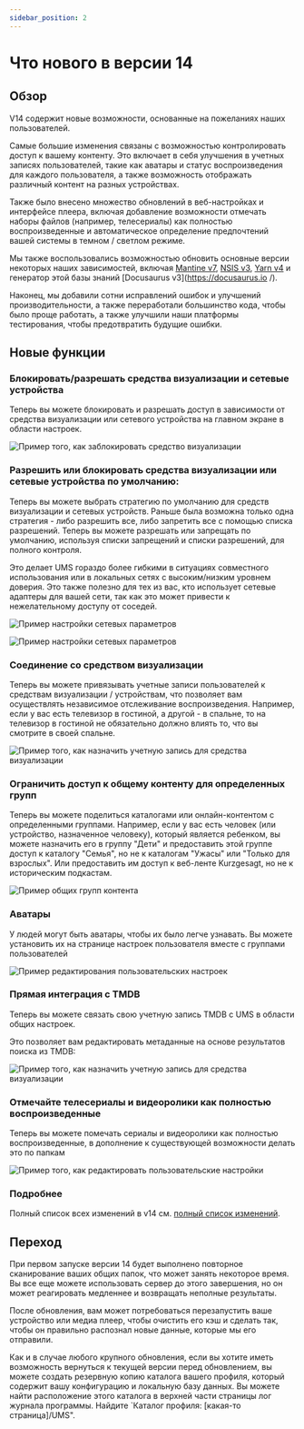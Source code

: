 ```yaml
---
sidebar_position: 2
---
```


# Что нового в версии 14

## Обзор

V14 содержит новые возможности, основанные на пожеланиях наших пользователей.

Самые большие изменения связаны с возможностью контролировать доступ к вашему контенту. Это включает в себя улучшения в учетных записях пользователей, такие как аватары и статус воспроизведения для каждого пользователя, а также возможность отображать различный контент на разных устройствах.

Также было внесено множество обновлений в веб-настройках и интерфейсе плеера, включая добавление возможности отмечать наборы файлов (например, телесериалы) как полностью воспроизведенные и автоматическое определение предпочтений вашей системы в темном / светлом режиме.

Мы также воспользовались возможностью обновить основные версии некоторых наших зависимостей, включая [Mantine v7](https://mantine.dev/), [NSIS v3](https://nsis.sourceforge.io/Download), [Yarn v4](https://yarnpkg.com/) и генератор этой базы знаний [Docusaurus v3](https://docusaurus.io /).

Наконец, мы добавили сотни исправлений ошибок и улучшений производительности, а также переработали большинство кода, чтобы было проще работать, а также улучшили наши платформы тестирования, чтобы предотвратить будущие ошибки.

## Новые функции

### Блокировать/разрешать средства визуализации и сетевые устройства

Теперь вы можете блокировать и разрешать доступ в зависимости от средства визуализации или сетевого устройства на главном экране в области настроек.

![Пример того, как заблокировать средство визуализации](@site/docs/img/whats-new-in-v14-block-renderer.png)

### Разрешить или блокировать средства визуализации или сетевые устройства по умолчанию:

Теперь вы можете выбрать стратегию по умолчанию для средств визуализации и сетевых устройств. Раньше была возможна только одна стратегия - либо разрешить все, либо запретить все с помощью списка разрешений. Теперь вы можете разрешать или запрещать по умолчанию, используя списки запрещений и списки разрешений, для полного контроля.

Это делает UMS гораздо более гибкими в ситуациях совместного использования или в локальных сетях с высоким/низким уровнем доверия. Это также полезно для тех из вас, кто использует сетевые адаптеры для вашей сети, так как это может привести к нежелательному доступу от соседей.

![Пример настройки сетевых параметров](@site/docs/img/whats-new-in-v14-network-allowblock-preference.png)

![Пример настройки сетевых параметров](@site/docs/img/whats-new-in-v14-network-allowblock-preference.png)

### Соединение со средством визуализации

Теперь вы можете привязывать учетные записи пользователей к средствам визуализации / устройствам, что позволяет вам осуществлять независимое отслеживание воспроизведения. Например, если у вас есть телевизор в гостиной, а другой - в спальне, то на телевизор в гостиной не обязательно должно влиять то, что вы смотрите в своей спальне.

![Пример того, как назначить учетную запись для средства визуализации](@site/docs/img/whats-new-in-v14-assign-account-to-renderer.png)

### Ограничить доступ к общему контенту для определенных групп

Теперь вы можете поделиться каталогами или онлайн-контентом с определенными группами. Например, если у вас есть человек (или устройство, назначенное человеку), который является ребенком, вы можете назначить его в группу "Дети" и предоставить этой группе доступ к каталогу "Семья", но не к каталогам "Ужасы" или "Только для взрослых". Или предоставить им доступ к веб-ленте Kurzgesagt, но не к историческим подкастам.

![Пример общих групп контента](@site/docs/img/whats-new-in-v14-shared-content-group.png)

### Аватары

У людей могут быть аватары, чтобы их было легче узнавать. Вы можете установить их на странице настроек пользователя вместе с группами пользователей

![Пример редактирования пользовательских настроек](@site/docs/img/whats-new-in-v14-user-avatar.png)

### Прямая интеграция с TMDB

Теперь вы можете связать свою учетную запись TMDB с UMS в области общих настроек.

Это позволяет вам редактировать метаданные на основе результатов поиска из TMDB:

![Пример того, как назначить учетную запись для средства визуализации](@site/docs/img/whats-new-in-v14-assign-account-to-renderer.png)

### Отмечайте телесериалы и видеоролики как полностью воспроизведенные

Теперь вы можете помечать сериалы и видеоролики как полностью воспроизведенные, в дополнение к существующей возможности делать это по папкам

![Пример того, как редактировать пользовательские настройки](@site/docs/img/whats-new-in-v14-mark-tv-series-fully-played.png)

### Подробнее

Полный список всех изменений в v14 см. [полный список изменений](https://github.com/UniversalMediaServer/UniversalMediaServer/blob/main/CHANGELOG.md).

## Переход

При первом запуске версии 14 будет выполнено повторное сканирование ваших общих папок, что может занять некоторое время. Вы все еще можете использовать сервер до этого завершения, но он может реагировать медленнее и возвращать неполные результаты.

После обновления, вам может потребоваться перезапустить ваше устройство или медиа плеер, чтобы очистить его кэш и сделать так, чтобы он правильно распознал новые данные, которые мы его отправили.

Как и в случае любого крупного обновления, если вы хотите иметь возможность вернуться к текущей версии перед обновлением, вы можете создать резервную копию каталога вашего профиля, который содержит вашу конфигурацию и локальную базу данных. Вы можете найти расположение этого каталога в верхней части страницы лог журнала программы. Найдите \`Каталог профиля: [какая-то страница]/UMS".
